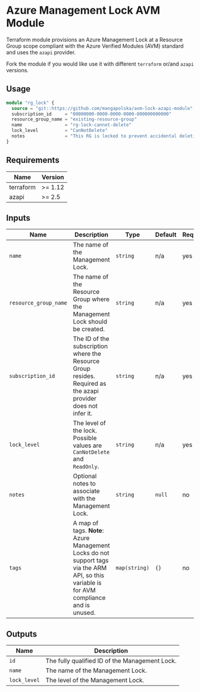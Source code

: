 # Azure Management Lock AVM Module

Terraform module provisions an Azure Management Lock at a Resource Group scope compliant with the Azure Verified Modules (AVM) standard and uses the `azapi` provider.

Fork the module if you would like use it with different `terraform` or/and `azapi` versions.

## Usage

```terraform
module "rg_lock" {
  source = "git::https://github.com/mangapolska/avm-lock-azapi-module"
  subscription_id     = "00000000-0000-0000-0000-000000000000"
  resource_group_name = "existing-resource-group"
  name                = "rg-lock-cannot-delete"
  lock_level          = "CanNotDelete"
  notes               = "This RG is locked to prevent accidental deletion."
}
```

## Requirements

| Name      | Version  |
| --------- | -------- |
| terraform | >= 1.12  |
| azapi     | >= 2.5   |

## Inputs

| Name                  | Description                                                                                                                                | Type         | Default | Required |
| --------------------- | ------------------------------------------------------------------------------------------------------------------------------------------ | ------------ | ------- | -------- |
| `name`                | The name of the Management Lock.                                                                                                           | `string`     | n/a     |   yes    |
| `resource_group_name` | The name of the Resource Group where the Management Lock should be created.                                                                | `string`     | n/a     |   yes    |
| `subscription_id`     | The ID of the subscription where the Resource Group resides. Required as the azapi provider does not infer it.                             | `string`     | n/a     |   yes    |
| `lock_level`          | The level of the lock. Possible values are `CanNotDelete` and `ReadOnly`.                                                                  | `string`     | n/a     |   yes    |
| `notes`               | Optional notes to associate with the Management Lock.                                                                                      | `string`     | `null`  |    no    |
| `tags`                | A map of tags. **Note**: Azure Management Locks do not support tags via the ARM API, so this variable is for AVM compliance and is unused. | `map(string)`| `{}`    |    no    |

## Outputs

| Name         | Description                                    |
| ------------ | ---------------------------------------------- |
| `id`         | The fully qualified ID of the Management Lock. |
| `name`       | The name of the Management Lock.               |
| `lock_level` | The level of the Management Lock.              |